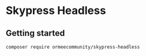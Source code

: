 # Skypress Headless

## Getting started

```sh
composer require ormeecommunity/skypress-headless
```
